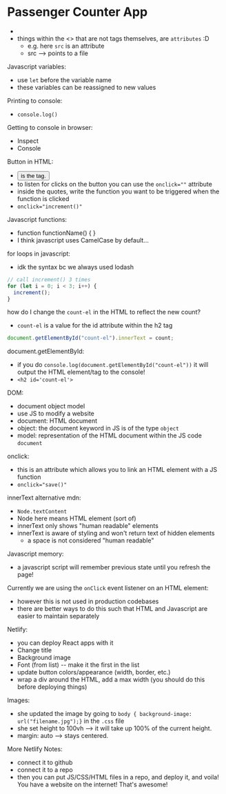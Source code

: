 # Passenger Counter App

- <script> tag allows you to write JS </script>
- things within the <> that are not tags themselves, are `attributes` :D
  - e.g. <script src=""></script> here `src` is an attribute
  - src --> points to a file

Javascript variables:

- use `let` before the variable name
- these variables can be reassigned to new values

Printing to console:

- `console.log()`

Getting to console in browser:

- Inspect
- Console

Button in HTML:

- <button> is the tag.
- to listen for clicks on the button you can use the `onclick=""` attribute
- inside the quotes, write the function you want to be triggered when the function is clicked
- `onclick="increment()"`

Javascript functions:

- function functionName() { }
- I think javascript uses CamelCase by default...

for loops in javascript:

- idk the syntax bc we always used lodash

```javascript
// call increment() 3 times
for (let i = 0; i < 3; i++) {
  increment();
}
```

how do I change the `count-el` in the HTML to reflect the new count?

- `count-el` is a value for the id attribute within the h2 tag

```javascript
document.getElementById("count-el").innerText = count;
```

document.getElementById:

- if you do `console.log(document.getElementById("count-el"))` it will output the HTML element/tag to the console!
- `<h2 id='count-el'>`

DOM:

- document object model
- use JS to modify a website
- document: HTML document
- object: the document keyword in JS is of the type `object`
- model: representation of the HTML document within the JS code `document`

onclick:

- this is an attribute which allows you to link an HTML element with a JS function
- `onclick="save()"`

innerText alternative mdn:

- `Node.textContent`
- Node here means HTML element (sort of)
- innerText only shows "human readable" elements
- innerText is aware of styling and won't return text of hidden elements
  - a space is not considered "human readable"

Javascript memory:

- a javascript script will remember previous state until you refresh the page!

Currently we are using the `onClick` event listener on an HTML element:

- however this is not used in production codebases
- there are better ways to do this such that HTML and Javascript are easier to maintain separately

Netlify:

- you can deploy React apps with it
- Change title
- Background image
- Font (from list) -- make it the first in the list
- update button colors/appearance (width, border, etc.)
- wrap a div around the HTML, add a max width (you should do this before deploying things)

Images:

- she updated the image by going to `body { background-image: url("filename.jpg");}` in the `.css` file
- she set height to 100vh --> it will take up 100% of the current height.
- margin: auto --> stays centered.

More Netlify Notes:

- connect it to github
- connect it to a repo
- then you can put JS/CSS/HTML files in a repo, and deploy it, and voila! You have a website on the internet! That's awesome!
